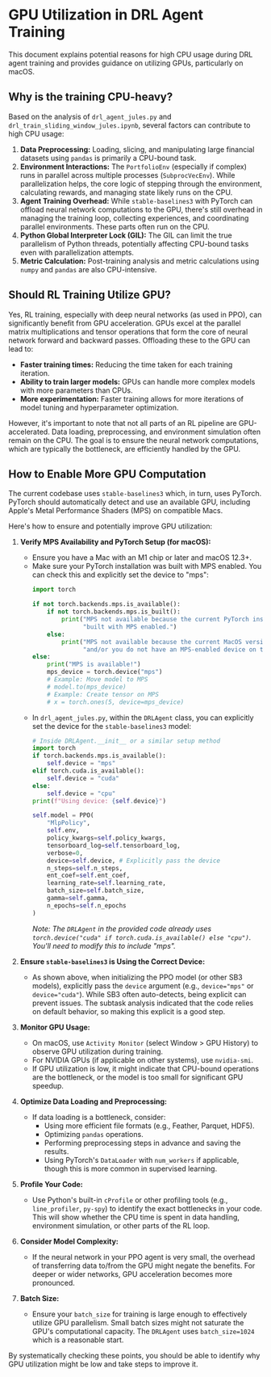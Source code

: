# GPU Utilization in DRL Agent Training

This document explains potential reasons for high CPU usage during DRL agent training and provides guidance on utilizing GPUs, particularly on macOS.

## Why is the training CPU-heavy?

Based on the analysis of `drl_agent_jules.py` and `drl_train_sliding_window_jules.ipynb`, several factors can contribute to high CPU usage:

1.  **Data Preprocessing:** Loading, slicing, and manipulating large financial datasets using `pandas` is primarily a CPU-bound task.
2.  **Environment Interactions:** The `PortfolioEnv` (especially if complex) runs in parallel across multiple processes (`SubprocVecEnv`). While parallelization helps, the core logic of stepping through the environment, calculating rewards, and managing state likely runs on the CPU.
3.  **Agent Training Overhead:** While `stable-baselines3` with PyTorch can offload neural network computations to the GPU, there's still overhead in managing the training loop, collecting experiences, and coordinating parallel environments. These parts often run on the CPU.
4.  **Python Global Interpreter Lock (GIL):** The GIL can limit the true parallelism of Python threads, potentially affecting CPU-bound tasks even with parallelization attempts.
5.  **Metric Calculation:** Post-training analysis and metric calculations using `numpy` and `pandas` are also CPU-intensive.

## Should RL Training Utilize GPU?

Yes, RL training, especially with deep neural networks (as used in PPO), can significantly benefit from GPU acceleration. GPUs excel at the parallel matrix multiplications and tensor operations that form the core of neural network forward and backward passes. Offloading these to the GPU can lead to:

*   **Faster training times:** Reducing the time taken for each training iteration.
*   **Ability to train larger models:** GPUs can handle more complex models with more parameters than CPUs.
*   **More experimentation:** Faster training allows for more iterations of model tuning and hyperparameter optimization.

However, it's important to note that not all parts of an RL pipeline are GPU-accelerated. Data loading, preprocessing, and environment simulation often remain on the CPU. The goal is to ensure the neural network computations, which are typically the bottleneck, are efficiently handled by the GPU.

## How to Enable More GPU Computation

The current codebase uses `stable-baselines3` which, in turn, uses PyTorch. PyTorch should automatically detect and use an available GPU, including Apple's Metal Performance Shaders (MPS) on compatible Macs.

Here's how to ensure and potentially improve GPU utilization:

1.  **Verify MPS Availability and PyTorch Setup (for macOS):**
    *   Ensure you have a Mac with an M1 chip or later and macOS 12.3+.
    *   Make sure your PyTorch installation was built with MPS enabled. You can check this and explicitly set the device to "mps":
        ```python
        import torch

        if not torch.backends.mps.is_available():
            if not torch.backends.mps.is_built():
                print("MPS not available because the current PyTorch install was not "
                      "built with MPS enabled.")
            else:
                print("MPS not available because the current MacOS version is not 12.3+ "
                      "and/or you do not have an MPS-enabled device on this machine.")
        else:
            print("MPS is available!")
            mps_device = torch.device("mps")
            # Example: Move model to MPS
            # model.to(mps_device)
            # Example: Create tensor on MPS
            # x = torch.ones(5, device=mps_device)
        ```
    *   In `drl_agent_jules.py`, within the `DRLAgent` class, you can explicitly set the device for the `stable-baselines3` model:
        ```python
        # Inside DRLAgent.__init__ or a similar setup method
        import torch
        if torch.backends.mps.is_available():
            self.device = "mps"
        elif torch.cuda.is_available():
            self.device = "cuda"
        else:
            self.device = "cpu"
        print(f"Using device: {self.device}")

        self.model = PPO(
            "MlpPolicy",
            self.env,
            policy_kwargs=self.policy_kwargs,
            tensorboard_log=self.tensorboard_log,
            verbose=0,
            device=self.device, # Explicitly pass the device
            n_steps=self.n_steps,
            ent_coef=self.ent_coef,
            learning_rate=self.learning_rate,
            batch_size=self.batch_size,
            gamma=self.gamma,
            n_epochs=self.n_epochs
        )
        ```
        *Note: The `DRLAgent` in the provided code already uses `torch.device("cuda" if torch.cuda.is_available() else "cpu")`. You'll need to modify this to include "mps".*

2.  **Ensure `stable-baselines3` is Using the Correct Device:**
    *   As shown above, when initializing the PPO model (or other SB3 models), explicitly pass the `device` argument (e.g., `device="mps"` or `device="cuda"`). While SB3 often auto-detects, being explicit can prevent issues. The subtask analysis indicated that the code relies on default behavior, so making this explicit is a good step.

3.  **Monitor GPU Usage:**
    *   On macOS, use `Activity Monitor` (select Window > GPU History) to observe GPU utilization during training.
    *   For NVIDIA GPUs (if applicable on other systems), use `nvidia-smi`.
    *   If GPU utilization is low, it might indicate that CPU-bound operations are the bottleneck, or the model is too small for significant GPU speedup.

4.  **Optimize Data Loading and Preprocessing:**
    *   If data loading is a bottleneck, consider:
        *   Using more efficient file formats (e.g., Feather, Parquet, HDF5).
        *   Optimizing `pandas` operations.
        *   Performing preprocessing steps in advance and saving the results.
        *   Using PyTorch's `DataLoader` with `num_workers` if applicable, though this is more common in supervised learning.

5.  **Profile Your Code:**
    *   Use Python's built-in `cProfile` or other profiling tools (e.g., `line_profiler`, `py-spy`) to identify the exact bottlenecks in your code. This will show whether the CPU time is spent in data handling, environment simulation, or other parts of the RL loop.

6.  **Consider Model Complexity:**
    *   If the neural network in your PPO agent is very small, the overhead of transferring data to/from the GPU might negate the benefits. For deeper or wider networks, GPU acceleration becomes more pronounced.

7.  **Batch Size:**
    *   Ensure your `batch_size` for training is large enough to effectively utilize GPU parallelism. Small batch sizes might not saturate the GPU's computational capacity. The `DRLAgent` uses `batch_size=1024` which is a reasonable start.

By systematically checking these points, you should be able to identify why GPU utilization might be low and take steps to improve it.
